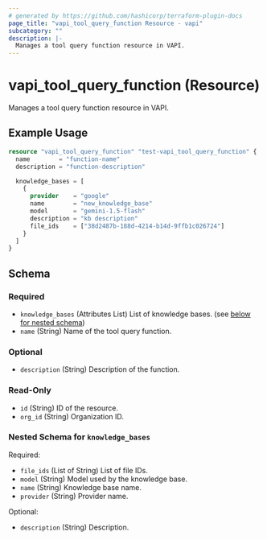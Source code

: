 ```yaml
---
# generated by https://github.com/hashicorp/terraform-plugin-docs
page_title: "vapi_tool_query_function Resource - vapi"
subcategory: ""
description: |-
  Manages a tool query function resource in VAPI.
---
```


# vapi_tool_query_function (Resource)

Manages a tool query function resource in VAPI.

## Example Usage

```terraform
resource "vapi_tool_query_function" "test-vapi_tool_query_function" {
  name        = "function-name"
  description = "function-description"

  knowledge_bases = [
    {
      provider    = "google"
      name        = "new_knowledge_base"
      model       = "gemini-1.5-flash"
      description = "kb description"
      file_ids    = ["38d2487b-188d-4214-b14d-9ffb1c026724"]
    }
  ]
}
```

<!-- schema generated by tfplugindocs -->
## Schema

### Required

- `knowledge_bases` (Attributes List) List of knowledge bases. (see [below for nested schema](#nestedatt--knowledge_bases))
- `name` (String) Name of the tool query function.

### Optional

- `description` (String) Description of the function.

### Read-Only

- `id` (String) ID of the resource.
- `org_id` (String) Organization ID.

<a id="nestedatt--knowledge_bases"></a>
### Nested Schema for `knowledge_bases`

Required:

- `file_ids` (List of String) List of file IDs.
- `model` (String) Model used by the knowledge base.
- `name` (String) Knowledge base name.
- `provider` (String) Provider name.

Optional:

- `description` (String) Description.
